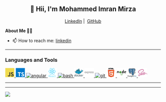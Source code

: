 <h2 align="center">
    👋 Hii, I'm Mohammed Imran Mirza
</h2>

<p align="center">
    <a href="https://www.linkedin.com/in/imranmirza79" target="_blank">LinkedIn</a>&nbsp;|&nbsp;
    <a href="https://github.com/imran-mirza79" target="_blank">GitHub</a>
</p>

**About Me 👨‍💻**

 - 📫 How to reach me: [linkedin](https://www.linkedin.com/in/imranmirza79)
 
----------------

<!-- **📝 Latest Blog Posts** -->

### Languages and Tools

<p align="left"> 
    <a href="https://developer.mozilla.org/en-US/docs/Web/JavaScript" target="_blank"> <img src="https://raw.githubusercontent.com/devicons/devicon/master/icons/javascript/javascript-original.svg" alt="javascript" width="30" height="30"/> </a>
    <a href="https://www.typescriptlang.org/" target="_blank"> <img src="https://raw.githubusercontent.com/devicons/devicon/master/icons/typescript/typescript-original.svg" alt="typescript" width="30" height="30"/> </a>
    <a href="https://angular.io" target="_blank"> <img src="https://angular.io/assets/images/logos/angular/angular.svg" alt="angular" width="30" height="30"/> </a>
    <a href="https://reactjs.org/" target="_blank"> <img src="https://raw.githubusercontent.com/devicons/devicon/master/icons/react/react-original-wordmark.svg" alt="react" width="30" height="30"/> </a>
    <a href="https://www.gnu.org/software/bash/" target="_blank"> <img src="https://www.vectorlogo.zone/logos/gnu_bash/gnu_bash-icon.svg" alt="bash" width="30" height="30"/> </a>
    <a href="https://www.docker.com/" target="_blank"> <img src="https://raw.githubusercontent.com/devicons/devicon/master/icons/docker/docker-original-wordmark.svg" alt="docker" width="30" height="30"/> </a>
    <a href="https://expressjs.com" target="_blank"> <img src="https://raw.githubusercontent.com/devicons/devicon/master/icons/express/express-original-wordmark.svg" alt="express" width="30" height="30"/> </a>
    <a href="https://git-scm.com/" target="_blank"> <img src="https://www.vectorlogo.zone/logos/git-scm/git-scm-icon.svg" alt="git" width="30" height="30"/> </a>
    <a href="https://www.w3.org/html/" target="_blank"> <img src="https://raw.githubusercontent.com/devicons/devicon/master/icons/html5/html5-original-wordmark.svg" alt="html5" width="30" height="30"/> </a>
    <a href="https://nodejs.org" target="_blank"> <img src="https://raw.githubusercontent.com/devicons/devicon/master/icons/nodejs/nodejs-original-wordmark.svg" alt="nodejs" width="30" height="30"/> </a>
    <a href="https://www.postgresql.org" target="_blank"> <img src="https://raw.githubusercontent.com/devicons/devicon/master/icons/postgresql/postgresql-original-wordmark.svg" alt="postgresql" width="30" height="30"/> </a>
    <a href="https://sass-lang.com" target="_blank"> <img src="https://raw.githubusercontent.com/devicons/devicon/master/icons/sass/sass-original.svg" alt="sass" width="30" height="30"/> </a>
 </p>
 
 ----------------

----------------
<!--
<img style="height: auto; width: 55%;" class="img" src="https://github-readme-stats-j05el383g.vercel.app/api?username=imran-mirza79&theme=blue-green&show_icons=true&hide_border=false&count_private=true&include_all_commits=true&hide=contribs" />
-->
 <img style="height: auto; width: 55%;" class="img" src="https://github-readme-stats.vercel.app/api?username=imran-mirza79&theme=transparent&show_icons=true&hide_border=true&count_private=true&include_all_commits=true&hide=contribs" />
